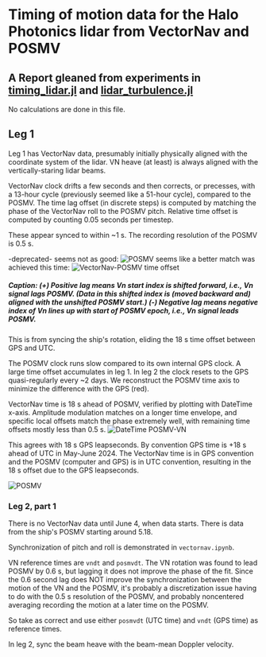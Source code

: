 # Timing of motion data for the Halo Photonics lidar from VectorNav and POSMV

## A Report gleaned from experiments in [timing_lidar.jl](timing_lidar.jl) and [lidar_turbulence.jl](lidar_turbulence.jl)
No calculations are done in this file.

## Leg 1 
Leg 1 has VectorNav data, presumably initially
physically aligned with the coordinate system of the lidar. 
VN heave (at least) is always aligned with the vertically-staring 
lidar beams.

VectorNav clock drifts a few seconds and then corrects, 
or precesses, with a 13-hour cycle 
(previously seemed like a 51-hour cycle), compared to the POSMV. 
The time lag offset (in discrete steps) is computed by matching the phase of the VectorNav roll to the POSMV pitch. Relative time offset is computed by counting 0.05 seconds per timestep.

These appear synced to within ~1 s. The recording resolution of the POSMV is 0.5 s.

<!-- figure -->
-deprecated- seems not as good:
![POSMV](./Vn-POSMV_lag.png "VectorNav-POSMV lag")
seems like a better match was achieved this time:
![VectorNav-POSMV time offset](./Vn-POSMV_lag_0601-0605.png)
##### Caption: (+) Positive lag means Vn start index is shifted forward, i.e., Vn signal lags POSMV. (Data in this shifted index is (moved backward and) aligned with the unshifted POSMV start.) (-) Negative lag means negative index of Vn lines up with start of POSMV epoch, i.e., Vn signal leads POSMV.
<!-- end figure -->

This is from syncing the ship's rotation, eliding the 18 s time offset between GPS and UTC.

The POSMV clock runs slow compared to its own internal GPS clock.
A large time offset accumulates in leg 1.
In leg 2 the clock resets to the GPS quasi-regularly every ~2 days. 
We reconstruct the POSMV time axis
to minimize the difference with the GPS (red). 

VectorNav time is 18 s ahead of POSMV, verified by plotting with DateTime x-axis. 
Amplitude modulation matches on a longer time envelope, 
and specific local offsets match the phase extremely well, with remaining time offsets mostly less than 0.5 s.
![DateTime POSMV-VN](DateTime_x_PMVpitch-VNroll_eg.png)

This agrees with 18 s GPS leapseconds.
By convention GPS time is +18 s ahead of UTC in May-June 2024.
The VectorNav time is in GPS convention and the POSMV (computer and GPS) is in UTC convention, resulting in the 18 s offset due to the GPS leapseconds.

![POSMV](./POSMV_pashr-gps.png "VectorNav-POSMV lag")


### Leg 2, part 1
There is no VectorNav data until June 4, when data starts.
There is data from the ship's POSMV starting 
around 5.18. 

Synchronization of pitch and roll
is demonstrated in `vectornav.ipynb`.

VN reference times are `vndt` and `posmvdt`.
The VN rotation was found to lead POSMV by 0.6 s, but lagging it does not improve the phase 
of the fit. Since the 0.6 second lag does NOT improve the synchronization between the motion of the VN and the POSMV, it's probably a discretization issue having to do with the 0.5 s resolution of the POSMV,
and probably noncentered averaging recording the motion at a later time on the POSMV.

So take as correct and use either `posmvdt` (UTC time) and `vndt` (GPS time) as reference times.

In leg 2, sync the beam heave with the beam-mean Doppler velocity.